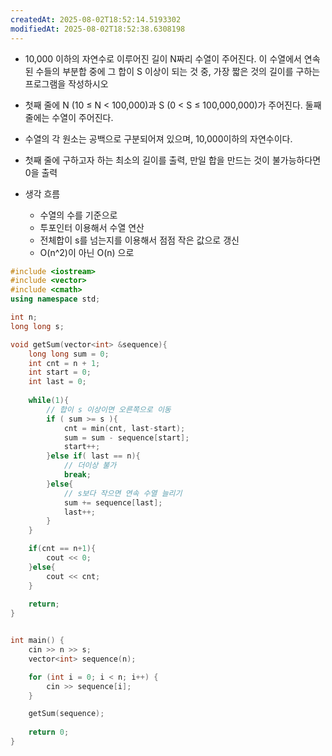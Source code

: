 ```yaml
---
createdAt: 2025-08-02T18:52:14.5193302
modifiedAt: 2025-08-02T18:52:38.6308198
---
```

- 10,000 이하의 자연수로 이루어진 길이 N짜리 수열이 주어진다. 이 수열에서 연속된 수들의 부분합 중에 그 합이 S 이상이 되는 것 중, 가장 짧은 것의 길이를 구하는 프로그램을 작성하시오
- 첫째 줄에 N (10 ≤ N < 100,000)과 S (0 < S ≤ 100,000,000)가 주어진다. 둘째 줄에는 수열이 주어진다. 
- 수열의 각 원소는 공백으로 구분되어져 있으며, 10,000이하의 자연수이다.
- 첫째 줄에 구하고자 하는 최소의 길이를 출력, 만일 합을 만드는 것이 불가능하다면 0을 출력

- 생각 흐름
	- 수열의 수를 기준으로 
	- 투포인터 이용해서 수열 연산
	- 전체합이 s를 넘는지를 이용해서 점점 작은 값으로 갱신
	- O(n^2)이 아닌 O(n) 으로 

	

``` c++
#include <iostream>
#include <vector>
#include <cmath>
using namespace std;

int n;
long long s;

void getSum(vector<int> &sequence){
	long long sum = 0;
	int cnt = n + 1; 
	int start = 0;
	int last = 0;
	
	while(1){
		// 합이 s 이상이면 오른쪽으로 이동 
		if ( sum >= s ){
			cnt = min(cnt, last-start);
			sum = sum - sequence[start];
			start++;
		}else if( last == n){
			// 더이상 불가
			break;
		}else{
			// s보다 작으면 연속 수열 늘리기
			sum += sequence[last];
			last++;
		}
	}

	if(cnt == n+1){
		cout << 0;
	}else{
		cout << cnt;
	}
	
	return;
}


int main() {
	cin >> n >> s;
	vector<int> sequence(n);

	for (int i = 0; i < n; i++) {
		cin >> sequence[i];
	}

	getSum(sequence);
	
	return 0;
}

```
